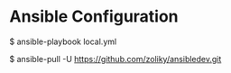 # Ansible Configuration

$ ansible-playbook local.yml

$ ansible-pull -U https://github.com/zoliky/ansibledev.git